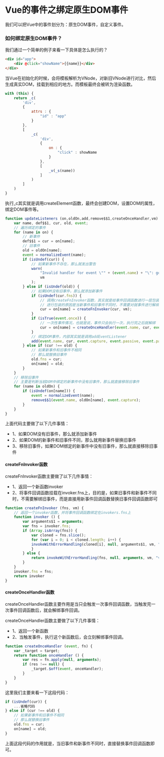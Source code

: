 # Vue的事件之绑定原生DOM事件
我们可以把Vue中的事件划分为：原生DOM事件，自定义事件。
### 如何绑定原生DOM事件？
我们通过一个简单的例子来看一下具体是怎么执行的？

```html
<div id="app">
    <div @click="showName">{{name}}</div>
</div>
```
当Vue在初始化的时候，会将模板解析为VNode，对新旧VNode进行对比，然后生成真实DOM，挂载到相应的地方。而模板最终会被转为渲染函数。

```javascript
with (this) {
    return _c(
        'div',
        {
            attrs : {
                "id" : "app"
            }
        },
        [
            _c(
                'div',
                {
                    on : {
                        "click" : showName
                    }
                },
                [
                    _v(_s(name))
                ]
            )
        ]
    )
}
```
执行_c其实就是调用createElement函数，最终会创建DOM，设置DOM的属性，绑定DOM事件等。

```javascript
function updateListeners (on,oldOn,add,remove$$1,createOnceHandler,vm) {
    var name, def$$1, cur, old, event;
    // 遍历绑定的事件
    for (name in on) {
        // 新事件
        def$$1 = cur = on[name];
        // 旧事件
        old = oldOn[name];
        event = normalizeEvent(name);
        if (isUndef(cur)) {
            // 如果新事件不存在，那么就发出警告
            warn(
                "Invalid handler for event \"" + (event.name) + "\": got " + String(cur),
                vm
            );
        } else if (isUndef(old)) {
            // 如果DOM没有旧事件，那么就添加新事件
            if (isUndef(cur.fns)) {
                // 调用createFnInvoker函数，其实就是给事件回调函数进行一层包装，它返回的也还是一个函数
                // 进行包装的原因是当新事件和旧事件不同时，不需要对就事件进行解绑，然后绑定新事件，而是直接替换事件回调函数即可
                cur = on[name] = createFnInvoker(cur, vm);
            }
            if (isTrue(event.once)) {
                // 一次性事件情况，也就是说，事件只会执行一次，执行完之后就解绑
                cur = on[name] = createOnceHandler(event.name, cur, event.capture);
            }
            // 绑定DOM事件，内部其实就是调用addEventListener
            add(event.name, cur, event.capture, event.passive, event.params);
        } else if (cur !== old) {
            // 如果新事件和旧事件不相同
            // 那么就替换旧事件
            old.fns = cur;
            on[name] = old;
        }
    }
    // 移除旧事件
    // 主要是判断当前DOM中绑定的新事件中没有旧事件，那么就直接移除旧事件
    for (name in oldOn) {
        if (isUndef(on[name])) {
            event = normalizeEvent(name);
            remove$$1(event.name, oldOn[name], event.capture);
        }
    }
}
```

上面代码主要做了以下几件事情：
- 1、如果DOM没有旧事件，那么就添加新事件
- 2、如果DOM的新事件和旧事件不同，那么就用新事件替换旧事件
- 3、移除旧事件，如果DOM绑定的新事件中没有旧事件，那么就直接移除旧事件

#### createFnInvoker函数

createFnInvoker函数主要做了以下几件事情：
- 1、返回一个新函数invoker
- 2、将事件回调函数挂载在invoker.fns上，目的是，如果旧事件和新事件不同时，不需要解绑旧事件，而是直接用新事件回调函数替换旧事件回调函数即可

```javascript
function createFnInvoker (fns, vm) {
    // 返回一个invoker函数，并将事件回调函数绑定在invokers.fns上
    function invoker () {
        var arguments$1 = arguments;
        var fns = invoker.fns;
        if (Array.isArray(fns)) {
            var cloned = fns.slice();
            for (var i = 0; i < cloned.length; i++) {
            invokeWithErrorHandling(cloned[i], null, arguments$1, vm, "v-on handler");
            }
        } else {
            return invokeWithErrorHandling(fns, null, arguments, vm, "v-on handler")
        }
    }
    invoker.fns = fns;
    return invoker
}
```
#### createOnceHandler函数

createOnceHandler函数主要作用是当只会触发一次事件回调函数，当触发完一次事件回调函数后，就会解绑事件回调。

createOnceHandler函数主要做了以下几件事情：
- 1、返回一个新函数
- 2、当触发事件，执行这个新函数后，会立刻解绑事件回调。

```javascript
function createOnceHandler (event, fn) {
    var _target = target;
    return function onceHandler () {
        var res = fn.apply(null, arguments);
        if (res !== null) {
            _target.$off(event, onceHandler);
        }
    }
}
```

这里我们主要来看一下这段代码：

```javascript
if (isUndef(cur)) {
    ...省略代码
} else if (cur !== old) {
    // 如果新事件和旧事件不相同
    // 那么就替换旧事件
    old.fns = cur;
    on[name] = old;
}
```
上面这段代码的作用就是，当旧事件和新事件不同时，直接替换事件回调函数即可。

